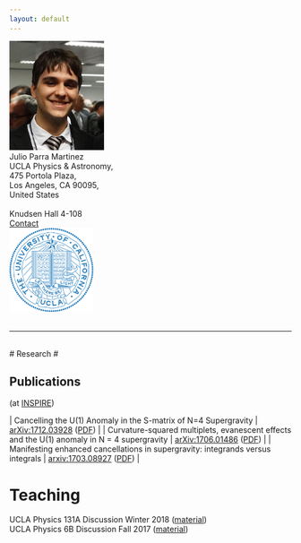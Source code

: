 ```yaml
---
layout: default
--- 
```

<div class="row">
<div class="col-3">
<img src="/images/Julio.jpg">  
</div>
<div class="col-4">
Julio Parra Martinez <br> 
UCLA Physics & Astronomy, <br> 
475 Portola Plaza,  <br>
Los Angeles, CA 90095, <br>
United States <br>
<br>
Knudsen Hall 4-108 <br>
<a href="/contact/index.html">Contact </a>
</div>
<div class="col-1">
</div>
<div class="col-4">
<img src="/images/UCLA_shield.png" style="width:150px;height:150px;">  
</div>
</div>
<br>

***
<br>
# Research #

## Publications ##
(at [INSPIRE](http://inspirehep.net/author/profile/J.Parra.Martinez.1))

| Cancelling the U(1) Anomaly in the S-matrix of N=4 Supergravity | [arXiv:1712.03928](https://arxiv.org/abs/1712.03928) ([PDF](http://arxiv.org/pdf/1712.03928.pdf)) |
| Curvature-squared multiplets, evanescent effects and the U(1) anomaly in N = 4 supergravity | [arXiv:1706.01486](https://arxiv.org/abs/1706.01486) ([PDF](https://arxiv.org/pdf/1706.01486.pdf)) |
| Manifesting enhanced cancellations in supergravity: integrands versus integrals | [arxiv:1703.08927](https://arxiv.org/abs/1703.08927) ([PDF](https://arxiv.org/pdf/1703.08927.pdf)) |

# Teaching #

UCLA Physics 131A Discussion Winter 2018 ([material](https://ccle.ucla.edu/course/view/18W-PHYSICS131-1))  
UCLA Physics 6B Discussion Fall 2017 ([material](https://ccle.ucla.edu/course/view/17F-PHYSICS6B-1))

